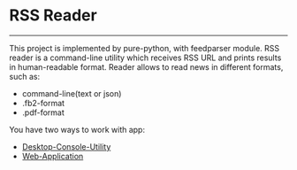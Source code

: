 # RSS Reader
---
This project is implemented by pure-python, with feedparser module.
RSS reader is a command-line utility which receives RSS URL and prints results in human-readable format. Reader allows to read news in different formats, such as:
- command-line(text or json)
- .fb2-format
- .pdf-format

You have two ways to work with app:

- [Desktop-Console-Utility](rss_reader/)
- [Web-Application](web_news_reader/)


